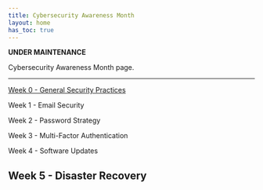 ```yaml
---
title: Cybersecurity Awareness Month
layout: home
has_toc: true
---
```


**********UNDER MAINTENANCE**********

Cybersecurity Awareness Month page.

---
[Week 0 - General Security Practices](/_docs/CybersecurityAwarenessMonth2024/General_Security_Practices.md)

Week 1 - Email Security

Week 2 - Password Strategy

Week 3 - Multi-Factor Authentication

Week 4 - Software Updates

Week 5 - Disaster Recovery
---